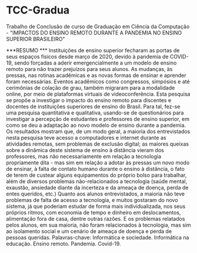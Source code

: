 # TCC-Gradua
Trabalho de Conclusão de curso de Graduação em Ciência da Computação - "IMPACTOS DO ENSINO REMOTO DURANTE A PANDEMIA NO ENSINO SUPERIOR BRASILEIRO"

***RESUMO ***
Instituições de ensino superior fecharam as portas de seus espaços físicos desde março de
2020, devido à pandemia de COVID-19, sendo forçadas a aderir emergencialmente a um
modelo de ensino remoto para não trazer prejuízos para seus alunos. As mudanças, às pressas,
nas rotinas acadêmicas e as novas formas de ensinar e aprender foram necessárias. Eventos
acadêmicos como congressos, simpósios e até cerimônias de colação de grau, também
migraram para a modalidade online, por meio de plataformas virtuais de videoconferência.
Esta pesquisa se propõe a investigar o impacto do ensino remoto para discentes e docentes de
instituições superiores de ensino do Brasil. Para tal, fez-se uma pesquisa quantitativa e
qualitativa, usando-se de questionários para investigar a percepção de estudantes e professores
de ensino superior, em como se deu a adaptação ao novo modelo de ensino durante a
pandemia. Os resultados mostram que, de um modo geral, a maioria dos entrevistados nesta
pesquisa teve acesso a computadores e internet durante as atividades remotas, sem problemas
de exclusão digital; as maiores queixas sobre a dinâmica deste sistema de ensino à distância
vieram dos professores, mas não necessariamente em relação a tecnologia propriamente dita -
mas sim em relação a adotar às pressas um novo modo de ensinar, à falta de contato humano
durante o ensino à distância, o fato de terem de custear alguns equipamentos do próprio bolso
para trabalhar, além de diversos problemas não-relacionados a tecnologia (saúde mental,
exaustão, ansiedade diante da incerteza e da ameaça de doença, perda de entes queridos, etc.)
Quanto aos alunos entrevistados, a maioria não teve problemas de falta de acesso a
tecnologia, e muitos gostaram do novo sistema, já que poderiam estudar de forma mais
individualizada, nos seus próprios ritmos, com economia de tempo e dinheiro em
deslocamentos, alimentação fora de casa, dentre outras razões. E os problemas relatados pelos
alunos, em sua maioria, não foram relacionados à tecnologia, mas sim ao isolamento social e
um cenário de ameaça de doença e perda de pessoas queridas.
Palavras-chave: Informática e sociedade. Informática na educação. Ensino remoto.
Pandemia. Covid-19.
